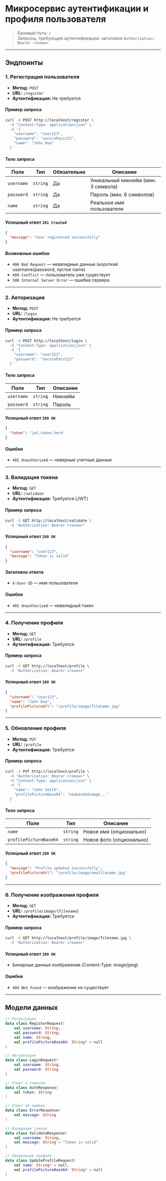 # Микросервис аутентификации и профиля пользователя

> Базовый путь: `/`  
> Запросы, требующие аутентификации: заголовок `Authorization: Bearer <токен>`

---

## Эндпоинты

### 1. Регистрация пользователя

- **Метод:** `POST`  
- **URL:** `/register`  
- **Аутентификация:** Не требуется

#### Пример запроса
```bash
curl -X POST http://localhost/register \
  -H "Content-Type: application/json" \
  -d '{
    "username": "user123",
    "password": "securePass123",
    "name": "John Doe"
  }'
```

#### Тело запроса

| Поле                 | Тип        | Обязательно | Описание                          |
|----------------------|------------|-------------|-----------------------------------|
| `username`           | `string`   | Да          | Уникальный никнейм (мин. 3 символа) |
| `password`           | `string`   | Да          | Пароль (мин. 6 символов)          |
| `name`               | `string`   | Да          | Реальное имя пользователя         |

#### Успешный ответ `201 Created`
```json
{
  "message": "User registered successfully"
}
```

#### Возможные ошибки
- `400 Bad Request` — невалидные данные (короткий username/password, пустое name)
- `409 Conflict` — пользователь уже существует
- `500 Internal Server Error` — ошибка сервера

---

### 2. Авторизация

- **Метод:** `POST`  
- **URL:** `/login`  
- **Аутентификация:** Не требуется

#### Пример запроса
```bash
curl -X POST http://localhost/login \
  -H "Content-Type: application/json" \
  -d '{
    "username": "user123",
    "password": "securePass123"
  }'
```

#### Тело запроса

| Поле       | Тип      | Описание   |
|------------|----------|------------|
| `username` | `string` | Никнейм    |
| `password` | `string` | Пароль     |

#### Успешный ответ `200 OK`
```json
{
  "token": "jwt.token.here"
}
```

#### Ошибки
- `401 Unauthorized` — неверные учетные данные

---

### 3. Валидация токена

- **Метод:** `GET`  
- **URL:** `/validate`  
- **Аутентификация:** Требуется (JWT)

#### Пример запроса
```bash
curl -X GET http://localhost/validate \
  -H "Authorization: Bearer <токен>"
```

#### Успешный ответ `200 OK`
```json
{
  "username": "user123",
  "message": "Token is valid"
}
```

#### Заголовок ответа
- `X-User-ID` — имя пользователя

#### Ошибки
- `401 Unauthorized` — невалидный токен

---

### 4. Получение профиля

- **Метод:** `GET`  
- **URL:** `/profile`  
- **Аутентификация:** Требуется

#### Пример запроса
```bash
curl -X GET http://localhost/profile \
  -H "Authorization: Bearer <токен>"
```

#### Успешный ответ `200 OK`
```json
{
  "username": "user123",
  "name": "John Doe",
  "profilePictureUrl": "/profile/image/filename.jpg"
}
```

---

### 5. Обновление профиля

- **Метод:** `PUT`  
- **URL:** `/profile`  
- **Аутентификация:** Требуется

#### Пример запроса
```bash
curl -X PUT http://localhost/profile \
  -H "Authorization: Bearer <токен>" \
  -H "Content-Type: application/json" \
  -d '{
    "name": "John Smith",
    "profilePictureBase64": "newbase64image..."
  }'
```

#### Тело запроса

| Поле                 | Тип      | Описание               |
|----------------------|----------|------------------------|
| `name`               | `string` | Новое имя (опционально) |
| `profilePictureBase64` | `string` | Новое фото (опционально) |

#### Успешный ответ `200 OK`
```json
{
  "message": "Profile updated successfully",
  "profilePictureUrl": "/profile/image/newfilename.jpg"
}
```

---

### 6. Получение изображения профиля

- **Метод:** `GET`  
- **URL:** `/profile/image/{filename}`  
- **Аутентификация:** Требуется

#### Пример запроса
```bash
curl -X GET http://localhost/profile/image/filename.jpg \
  -H "Authorization: Bearer <токен>"
```

#### Успешный ответ `200 OK`
- Бинарные данные изображения (Content-Type: image/jpeg)

#### Ошибки
- `404 Not Found` — изображение не существует

---

## Модели данных

```kotlin
// Регистрация
data class RegisterRequest(
    val username: String,
    val password: String,
    val name: String,
    val profilePictureBase64: String? = null
)

// Авторизация
data class LoginRequest(
    val username: String,
    val password: String
)

// Ответ с токеном
data class AuthResponse(
    val token: String
)

// Ответ об ошибке
data class ErrorResponse(
    val message: String
)

// Валидация токена
data class ValidateResponse(
    val username: String,
    val message: String = "Token is valid"
)

// Обновление профиля
data class UpdateProfileRequest(
    val name: String? = null,
    val profilePictureBase64: String? = null
)
```
